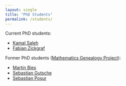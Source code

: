 ```yaml
---
layout: single
title: "PhD Students"
permalink: /students/
---
```

Current PhD students:
* [Kamal Saleh](https://github.com/kamalsaleh)
* [Fabian Zickgraf](https://github.com/zickgraf)

Former PhD students ([Mathematics Genealogy Project](https://www.genealogy.math.ndsu.nodak.edu/id.php?id=61353)):
* [Martin Bies](https://github.com/HereAround)
* [Sebastian Gutsche](https://sebasguts.github.io/)
* [Sebastian Posur](https://sebastianpos.github.io/)
